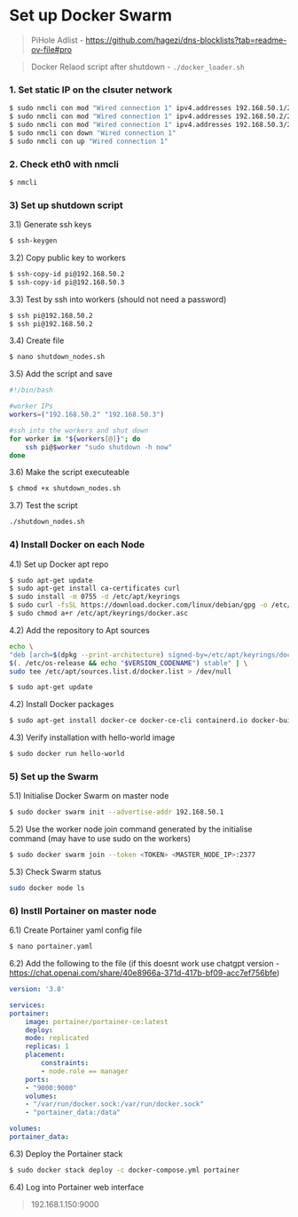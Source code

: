 # Set up Docker Swarm

> PiHole Adlist - https://github.com/hagezi/dns-blocklists?tab=readme-ov-file#pro

> Docker Relaod script after shutdown - ```./docker_loader.sh ```

### 1. Set static IP on the clsuter network

```bash
$ sudo nmcli con mod "Wired connection 1" ipv4.addresses 192.168.50.1/24 ipv4.method manual     MASTER
$ sudo nmcli con mod "Wired connection 1" ipv4.addresses 192.168.50.2/24 ipv4.method manual     WORKER1
$ sudo nmcli con mod "Wired connection 1" ipv4.addresses 192.168.50.3/24 ipv4.method manual     WORKER2
$ sudo nmcli con down "Wired connection 1"
$ sudo nmcli con up "Wired connection 1"
```
### 2. Check eth0 with nmcli
```bash
$ nmcli
```

### 3) Set up shutdown script

3.1) Generate ssh keys
```bash
$ ssh-keygen
```
3.2) Copy public key to workers
```bash
$ ssh-copy-id pi@192.168.50.2
$ ssh-copy-id pi@192.168.50.3
```
3.3) Test by ssh into workers (should not need a password)
```bash
$ ssh pi@192.168.50.2
$ ssh pi@192.168.50.2
```
3.4) Create file
```bash
$ nano shutdown_nodes.sh
```
3.5) Add the script and save
```bash
#!/bin/bash

#worker IPs
workers=("192.168.50.2" "192.168.50.3")

#ssh into the workers and shut down
for worker in "${workers[@]}"; do
    ssh pi@$worker "sudo shutdown -h now"
done
```
3.6) Make the script executeable
```bash
$ chmod +x shutdown_nodes.sh
```
3.7) Test the script
```bash
./shutdown_nodes.sh
```

### 4) Install Docker on each Node

4.1) Set up Docker apt repo
```bash
$ sudo apt-get update
$ sudo apt-get install ca-certificates curl
$ sudo install -m 0755 -d /etc/apt/keyrings
$ sudo curl -fsSL https://download.docker.com/linux/debian/gpg -o /etc/apt/keyrings/docker.asc
$ sudo chmod a+r /etc/apt/keyrings/docker.asc
```
4.2) Add the repository to Apt sources
```bash
echo \
"deb [arch=$(dpkg --print-architecture) signed-by=/etc/apt/keyrings/docker.asc] https://download.docker.com/linux/debian \
$(. /etc/os-release && echo "$VERSION_CODENAME") stable" | \
sudo tee /etc/apt/sources.list.d/docker.list > /dev/null

$ sudo apt-get update
```
4.2) Install Docker packages
```bash
$ sudo apt-get install docker-ce docker-ce-cli containerd.io docker-buildx-plugin docker-compose-plugin
```
4.3) Verify installation with hello-world image
```bash
$ sudo docker run hello-world
```
### 5) Set up the Swarm

5.1) Initialise Docker Swarm on master node
```bash
$ sudo docker swarm init --advertise-addr 192.168.50.1
```
5.2) Use the worker node join command generated by the initialise command (may have to use sudo on the workers)
```bash
$ sudo docker swarm join --token <TOKEN> <MASTER_NODE_IP>:2377
```
5.3) Check Swarm status
```bash
sudo docker node ls
```
### 6) Instll Portainer on master node

6.1) Create Portainer yaml config file
```bash
$ nano portainer.yaml
```
6.2) Add the following to the file (if this doesnt work use chatgpt version - https://chat.openai.com/share/40e8966a-371d-417b-bf09-acc7ef756bfe)
```yaml
version: '3.8'

services:
portainer:
    image: portainer/portainer-ce:latest
    deploy:
    mode: replicated
    replicas: 1
    placement:
        constraints:
        - node.role == manager
    ports:
    - "9000:9000"
    volumes:
    - "/var/run/docker.sock:/var/run/docker.sock"
    - "portainer_data:/data"

volumes:
portainer_data:
```
    
6.3) Deploy the Portainer stack
```bash
$ sudo docker stack deploy -c docker-compose.yml portainer
```
6.4) Log into Portainer web interface 

> 192.168.1.150:9000
